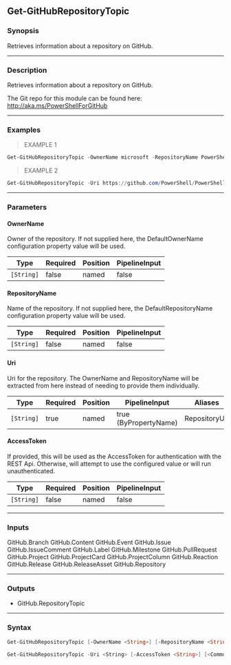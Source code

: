 Get-GitHubRepositoryTopic
-------------------------

### Synopsis
Retrieves information about a repository on GitHub.

---

### Description

Retrieves information about a repository on GitHub.

The Git repo for this module can be found here: http://aka.ms/PowerShellForGitHub

---

### Examples
> EXAMPLE 1

```PowerShell
Get-GitHubRepositoryTopic -OwnerName microsoft -RepositoryName PowerShellForGitHub
```
> EXAMPLE 2

```PowerShell
Get-GitHubRepositoryTopic -Uri https://github.com/PowerShell/PowerShellForGitHub
```

---

### Parameters
#### **OwnerName**
Owner of the repository.
If not supplied here, the DefaultOwnerName configuration property value will be used.

|Type      |Required|Position|PipelineInput|
|----------|--------|--------|-------------|
|`[String]`|false   |named   |false        |

#### **RepositoryName**
Name of the repository.
If not supplied here, the DefaultRepositoryName configuration property value will be used.

|Type      |Required|Position|PipelineInput|
|----------|--------|--------|-------------|
|`[String]`|false   |named   |false        |

#### **Uri**
Uri for the repository.
The OwnerName and RepositoryName will be extracted from here instead of needing to provide
them individually.

|Type      |Required|Position|PipelineInput        |Aliases      |
|----------|--------|--------|---------------------|-------------|
|`[String]`|true    |named   |true (ByPropertyName)|RepositoryUrl|

#### **AccessToken**
If provided, this will be used as the AccessToken for authentication with the
REST Api.  Otherwise, will attempt to use the configured value or will run unauthenticated.

|Type      |Required|Position|PipelineInput|
|----------|--------|--------|-------------|
|`[String]`|false   |named   |false        |

---

### Inputs
GitHub.Branch
GitHub.Content
GitHub.Event
GitHub.Issue
GitHub.IssueComment
GitHub.Label
GitHub.Milestone
GitHub.PullRequest
GitHub.Project
GitHub.ProjectCard
GitHub.ProjectColumn
GitHub.Reaction
GitHub.Release
GitHub.ReleaseAsset
GitHub.Repository

---

### Outputs
* GitHub.RepositoryTopic

---

### Syntax
```PowerShell
Get-GitHubRepositoryTopic [-OwnerName <String>] [-RepositoryName <String>] [-AccessToken <String>] [<CommonParameters>]
```
```PowerShell
Get-GitHubRepositoryTopic -Uri <String> [-AccessToken <String>] [<CommonParameters>]
```
